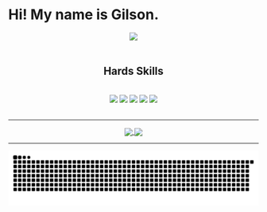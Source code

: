 <h1> Hi! My name is Gilson. </h1>

<div  align="center"> 
  <a href="https://www.linkedin.com/in/gilson-alves-782566111/" target="_blank"><img src="https://img.shields.io/badge/-LinkedIn-%230077B5?style=for-the-badge&logo=linkedin&logoColor=white" target="_blank"></a> 
</div>

<div  align="center"> 
   <br/>
  <h2>Hards Skills</h2>
  <br/>
  <img src="https://img.shields.io/badge/Node.js-339933?style=for-the-badge&logo=nodedotjs&logoColor=white"/>
  <img src="https://img.shields.io/badge/CSS3-1572B6?style=for-the-badge&logo=css3&logoColor=white"/>
  <img src="https://img.shields.io/badge/HTML5-E34F26?style=for-the-badge&logo=html5&logoColor=white"/>
  <img src="https://img.shields.io/badge/TypeScript-007ACC?style=for-the-badge&logo=typescript&logoColor=white"/>
  <img src="https://img.shields.io/badge/next.js-000000?style=for-the-badge&logo=nextdotjs&logoColor=white"/>
  <br/>
  <br/>
 
</div>
 <hr/>
<div  align="center"> 
  <a href="https://github.com/GilsonAlvesdeSouza">
  <img height="180em"   align="center" src="https://github-readme-stats.vercel.app/api?username=GilsonAlvesdeSouza&show_icons=true&theme=jolly&include_all_commits=true&count_private=true"/>
  <img height="180em"  align="center" src="https://github-readme-stats.vercel.app/api/top-langs/?username=GilsonAlvesdeSouza&&layout=compact&hide=shell&theme=jolly"/>
</div>
 <hr/>
 
  ![Snake animation](https://github.com/GilsonAlvesdeSouza/GilsonAlvesdeSouza/blob/output/github-contribution-grid-snake.svg)

